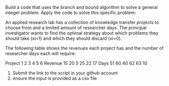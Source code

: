 Build a code that uses the branch and bound algorithm to solve a general integer problem. Apply the code to solve this specific problem:

An applied research lab has a collection of knowledge transfer projects to choose from and a limited amount of researcher days. The principal investigator wants to find the optimal strategy about which problems they should take (xi=1) and which they should discard (xi=0).

The following table shows the revenues each project has and the number of researcher days each will require:

Project	1	2	3	4	5	6
Revenue	15	20	5	25	22	17
Days	51	60	40	62	63	10
1) Submit the link to the script in your github account
2) ensure the input is provided as a csv file
